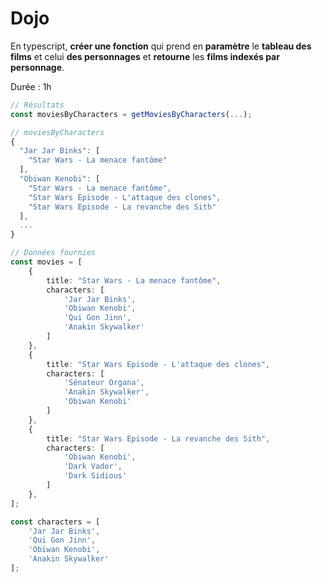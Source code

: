 # Dojo

En typescript, **créer une fonction** qui prend en **paramètre** le **tableau des films** et celui **des personnages** et **retourne** les **films indexés par personnage**.

Durée : 1h

```typescript
// Résultats
const moviesByCharacters = getMoviesByCharacters(...);

// moviesByCharacters
{
  "Jar Jar Binks": [
    "Star Wars - La menace fantôme"
  ],
  "Obiwan Kenobi": [
    "Star Wars - La menace fantôme",
    "Star Wars Episode - L'attaque des clones",
    "Star Wars Episode - La revanche des Sith"
  ],
  ...
}
```

```typescript
// Données fournies
const movies = [
    {
        title: "Star Wars - La menace fantôme",
        characters: [
            'Jar Jar Binks',
            'Obiwan Kenobi',
            'Qui Gon Jinn',
            'Anakin Skywalker'
        ]
    },
    {
        title: "Star Wars Episode - L'attaque des clones",
        characters: [
            'Sénateur Organa',
            'Anakin Skywalker',
            'Obiwan Kenobi'
        ]
    },
    {
        title: "Star Wars Episode - La revanche des Sith",
        characters: [
            'Obiwan Kenobi',
            'Dark Vador',
            'Dark Sidious'
        ]
    },
];

const characters = [
    'Jar Jar Binks',
    'Qui Gon Jinn',
    'Obiwan Kenobi',
    'Anakin Skywalker'
];
```